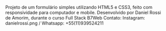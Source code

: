 Projeto de um formulário simples utilizando HTML5 e CSS3, feito com responsividade para computador e mobile.
Desenvolvido por Daniel Rossi de Amorim, durante o curso Full Stack B7Web
Contato: Instagram: danielrossi.png / Whatsapp: +55(11)939524211
